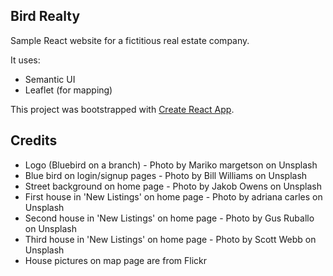 
## Bird Realty

Sample React website for a fictitious real estate company.

It uses:

- Semantic UI
- Leaflet (for mapping)


This project was bootstrapped with [Create React App](https://github.com/facebook/create-react-app).


## Credits

- Logo (Bluebird on a branch) - Photo by Mariko margetson on Unsplash
- Blue bird on login/signup pages - Photo by Bill Williams on Unsplash
- Street background on home page - Photo by Jakob Owens on Unsplash
- First house in 'New Listings' on home page - Photo by adriana carles on Unsplash
- Second house in 'New Listings' on home page - Photo by Gus Ruballo on Unsplash
- Third house in 'New Listings' on home page - Photo by Scott Webb on Unsplash
- House pictures on map page are from Flickr
